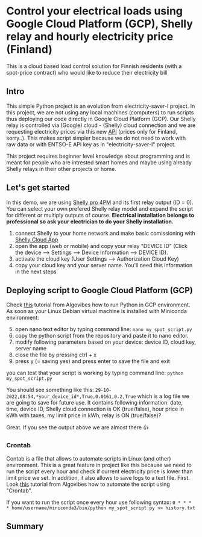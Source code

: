 # Control your electrical loads using Google Cloud Platform (GCP), Shelly relay and hourly electricity price (Finland)
This is a cloud based load control solution for Finnish residents (with a spot-price contract) who would like to reduce their electricity bill

## Intro
This simple Python project is an evolution from electricity-saver-I project. In this project, we are not using any local machines (computers) to run scripts thus deploying our code directly in Google Cloud Platform (GCP). Our Shelly relay is controlled via (Google) cloud - (Shelly) cloud connection and  we are requesting electricity prices via this new [API]( https://api.spot-hinta.fi/swagger/ui/#/Pörssihinnat%20tänään%20-%20hinta%20ja%20kuluvan%20tunnin%20'rank'/JustNow) (prices only for Finland, sorry..). This makes script simpler because we do not need to work with raw data or with ENTSO-E API key as in "electricity-saver-I" project. 

This project requires beginner level knowledge about programming and is meant for people who are intrested smart homes and maybe using already Shelly relays in their other projects or home.

## Let's get started
In this demo, we are using [Shelly pro 4PM](https://www.shelly.cloud/knowledge-base/devices/shelly-pro-4pm/) and its first relay output (ID = 0). You can select your own prefered Shelly relay model and expand the script for different or multiply outputs of course. **Electrical installation belongs to professional so ask your electrician to do your Shelly installation.** 

1. connect Shelly to your home network and make basic comissioning with [Shelly Cloud App](https://www.shelly.cloud/support/cloud-connected/)
2. open the app (web or mobile) and copy your relay "DEVICE ID" (Click the device --> Settings --> Device Information --> DEVICE ID).
3. activate the cloud key (User Settings --> Authorization Cloud Key)
4. copy your cloud key and your server name. You'll need this information in the next steps

## Deploying script to Google Cloud Platform (GCP)
Check [this](https://www.youtube.com/watch?v=lIJlhKrP_SI) tutorial from Algovibes how to run Python in GCP environment. As soon as your Linux Debian virtual machine is installed with Miniconda environment: 

5. open nano text editor by typing command line: ```` nano my_spot_script.py ````
6. copy the python script from the repository and paste it to nano editor. 
7. modify following parameters based on your device: device ID, cloud key, server name
7. close the file by pressing ctrl + x
8. press y (= saving yes) and press enter to save the file and exit 

you can test that your script is working by typing command line: ```` python my_spot_script.py ````

You should see something like this: ````29-10-2022,08:54,*your_device_id*,True,0.0161,0.2,True```` which is a log file we are going to save for future use. It contains following information: date, time, device ID, Shelly cloud connection is OK (true/false), hour price in kWh with taxes, my limit price in kWh, relay is ON (true/false)?

Great. If you see the output above we are almost there :thumbsup:

### Crontab

Contab is a file that allows to automate scripts in Linux (and other) environment. This is a great feature in project like this because we need to run the script every hour and check if current electricity price is lower than limit price we set. In addition, it also allows to save logs to a text file. First. Look [this](https://www.youtube.com/watch?v=kjrC1N8K8MI) tutorial from Algovibes how to automate the script using "Crontab". 

If you want to run the script once every hour use following syntax: ```` 0 * * * * home/username/miniconda3/bin/python my_spot_script.py >> history.txt ````

## Summary
